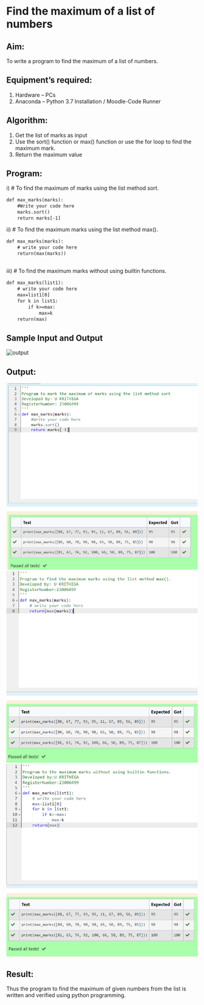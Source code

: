 # Find the maximum of a list of numbers
## Aim:
To write a program to find the maximum of a list of numbers.
## Equipment’s required:
1.	Hardware – PCs
2.	Anaconda – Python 3.7 Installation / Moodle-Code Runner
## Algorithm:
1.	Get the list of marks as input
2.	Use the sort() function or max() function or use the for loop to find the maximum mark.
3.	Return the maximum value
## Program:

i)	# To find the maximum of marks using the list method sort.
```
def max_marks(marks):
    #Write your code here
    marks.sort()
    return marks[-1]
```

ii)	# To find the maximum marks using the list method max().
```
def max_marks(marks):
    # write your code here
    return(max(marks))


```

iii) # To find the maximum marks without using builtin functions.
```
def max_marks(list1):
    # write your code here
    max=list1[0]
    for k in list1:
        if k>=max:
            max=k
    return(max)
```
## Sample Input and Output
![output](./img/max_marks1.jpg) 

## Output:

![Alt text](1-1.png)
![Alt text](2.png)
![Alt text](3.png)
## Result:
Thus the program to find the maximum of given numbers from the list is written and verified using python programming.